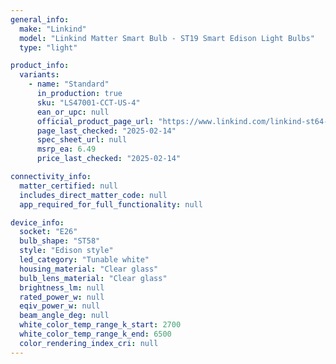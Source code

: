 ```yaml
---
general_info:
  make: "Linkind"
  model: "Linkind Matter Smart Bulb - ST19 Smart Edison Light Bulbs"
  type: "light"

product_info:
  variants:
    - name: "Standard"
      in_production: true
      sku: "LS47001-CCT-US-4"
      ean_or_upc: null
      official_product_page_url: "https://www.linkind.com/linkind-st64-matter-enabled-smart-edison-bulbs.html"
      page_last_checked: "2025-02-14"
      spec_sheet_url: null
      msrp_ea: 6.49
      price_last_checked: "2025-02-14"

connectivity_info:
  matter_certified: null
  includes_direct_matter_code: null
  app_required_for_full_functionality: null

device_info:
  socket: "E26"
  bulb_shape: "ST58"
  style: "Edison style"
  led_category: "Tunable white"
  housing_material: "Clear glass"
  bulb_lens_material: "Clear glass"
  brightness_lm: null
  rated_power_w: null
  eqiv_power_w: null
  beam_angle_deg: null
  white_color_temp_range_k_start: 2700
  white_color_temp_range_k_end: 6500
  color_rendering_index_cri: null
---
```

